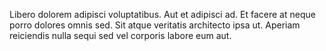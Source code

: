 Libero dolorem adipisci voluptatibus.
Aut et adipisci ad.
Et facere at neque porro dolores omnis sed.
Sit atque veritatis architecto ipsa ut.
Aperiam reiciendis nulla sequi sed vel corporis labore eum aut.